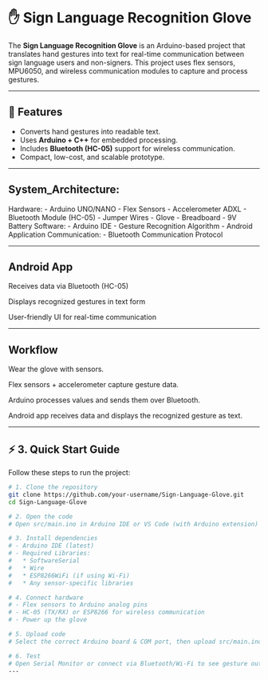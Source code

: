 # ✋ Sign Language Recognition Glove  

The **Sign Language Recognition Glove** is an Arduino-based project that translates hand gestures into text for real-time communication between sign language users and non-signers. This project uses flex sensors, MPU6050, and wireless communication modules to capture and process gestures.

---

## 📌 Features
- Converts hand gestures into readable text.  
- Uses **Arduino + C++** for embedded processing.  
- Includes **Bluetooth (HC-05)** support for wireless communication.  
- Compact, low-cost, and scalable prototype.  

---

## System_Architecture:
  Hardware:
    - Arduino UNO/NANO
    - Flex Sensors
    - Accelerometer ADXL
    - Bluetooth Module (HC-05)
    - Jumper Wires
    - Glove
    - Breadboard
    - 9V Battery
  Software:
    - Arduino IDE
    - Gesture Recognition Algorithm
    - Android Application
  Communication:
    - Bluetooth Communication Protocol

---
## Android App

Receives data via Bluetooth (HC-05)

Displays recognized gestures in text form

User-friendly UI for real-time communication

---
## Workflow

Wear the glove with sensors.

Flex sensors + accelerometer capture gesture data.

Arduino processes values and sends them over Bluetooth.

Android app receives data and displays the recognized gesture as text.

---


## ⚡ 3. Quick Start Guide

Follow these steps to run the project:

```bash
# 1. Clone the repository
git clone https://github.com/your-username/Sign-Language-Glove.git
cd Sign-Language-Glove

# 2. Open the code
# Open src/main.ino in Arduino IDE or VS Code (with Arduino extension)

# 3. Install dependencies
# - Arduino IDE (latest)
# - Required Libraries:
#   * SoftwareSerial
#   * Wire
#   * ESP8266WiFi (if using Wi-Fi)
#   * Any sensor-specific libraries

# 4. Connect hardware
# - Flex sensors to Arduino analog pins
# - HC-05 (TX/RX) or ESP8266 for wireless communication
# - Power up the glove

# 5. Upload code
# Select the correct Arduino board & COM port, then upload src/main.ino

# 6. Test
# Open Serial Monitor or connect via Bluetooth/Wi-Fi to see gesture outputs
---

